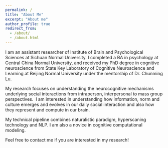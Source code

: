 ```yaml
---
permalink: /
title: "About Me"
excerpt: "About me"
author_profile: true
redirect_from: 
  - /about/
  - /about.html
---
```


I am an assistant researcher of Institute of Brain and Psychological Sciences at Sichuan Normal University. I completed a BA in psychology at Central China Normal University, and received my PhD degree in cognitive neuroscience from State Key Laboratory of Cognitive Neuroscience and Learning at Beijing Normal University under the mentorship of Dr. Chunming Lu.  

My research focuses on understanding the neurocognitive mechanisms underlying social interactions from intraperson, interpersonal to mass group perspectives.  I am interested in understanding how information, norm and culture emerges and evolves in our daily social interaction and also how they represent and compute in our brain. 

My technical pipeline combines naturalistic paradigm, hyperscaning technology and NLP. I am also a novice in cognitive computational modeling.

Feel free to contact me if you are interested in my research!